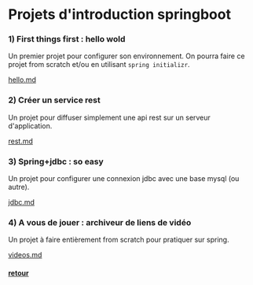 
# Projets d'introduction springboot

### 1) First things first : hello wold

Un premier projet pour configurer son environnement. On pourra faire ce projet from scratch et/ou en utilisant ```spring initializr```.  

[hello.md](1-hello.md)

### 2) Créer un service rest

Un projet pour diffuser simplement une api rest sur un serveur d'application.

[rest.md](2-rest.md)

### 3) Spring+jdbc : so easy

Un projet pour configurer une connexion jdbc avec une base mysql (ou autre).

[jdbc.md](3-jdbc.md)

### 4) A vous de jouer : archiveur de liens de vidéo

Un projet à faire entièrement from scratch pour pratiquer sur spring.

[videos.md](4-videos.md)

#### [retour](README.md)
